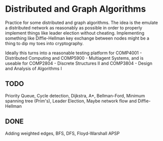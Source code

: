 # Distributed and Graph Algorithms

Practice for some distributed and graph algorithms. The idea is the emulate a distributed network as reasonably as possible in order to properly implement things like leader election without cheating. Implementing something like Diffie-Hellman key exchange between nodes might be a thing to dip my toes into cryptography.

Ideally this turns into a reasonable testing platform for COMP4001 - Distributed Computing and COMP5900 - Multiagent Systems, and is useable for COMP2804 - Discrete Structures II and COMP3804 - Design and Analysis of Algorithms I



## TODO
Priority Queue, Cycle detection, Dijkstra, A*, Bellman-Ford, Minimum spanning tree (Prim's), Leader Election, Maybe network flow and Diffie-Hellman

## DONE
Adding weighted edges, BFS, DFS, Floyd-Warshall APSP